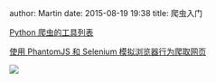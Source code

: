 author: Martin
date: 2015-08-19 19:38
title: 爬虫入门

[Python 爬虫的工具列表](http://python.jobbole.com/82633/)

[使用 PhantomJS 和 Selenium 模拟浏览器行为爬取网页](http://blog.longc.wang/2015/02/18/using-phantomjs-and-selenium-to-crawl-website/)

![](http://i60.tinypic.com/6zsun9.jpg)
